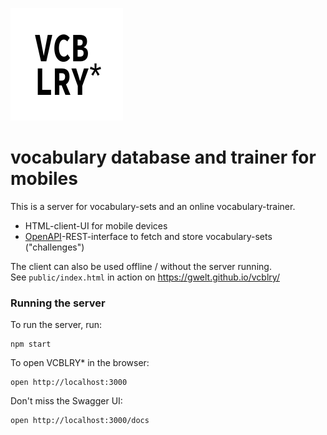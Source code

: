 ![vcblry icon](public/vcblry180.png)
# vocabulary database and trainer for mobiles
  
This is a server for vocabulary-sets and an online vocabulary-trainer.  
- HTML-client-UI for mobile devices
- [OpenAPI](https://github.com/OAI/OpenAPI-Specification)-REST-interface to fetch and store vocabulary-sets ("challenges")
  
The client can also be used offline / without the server running.  
See `public/index.html` in action on https://gwelt.github.io/vcblry/

### Running the server
To run the server, run:
```
npm start
```
To open VCBLRY* in the browser:
```
open http://localhost:3000
```
Don't miss the Swagger UI:
```
open http://localhost:3000/docs
```
 
